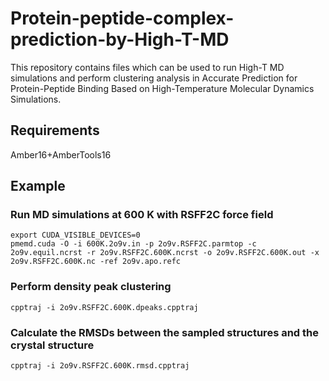 # Protein-peptide-complex-prediction-by-High-T-MD

This repository contains files which can be used to run High-T MD simulations and perform clustering analysis in Accurate Prediction for Protein-Peptide Binding Based on High-Temperature Molecular Dynamics Simulations.

## Requirements
Amber16+AmberTools16

## Example
### Run MD simulations at 600 K with RSFF2C force field
```
export CUDA_VISIBLE_DEVICES=0
pmemd.cuda -O -i 600K.2o9v.in -p 2o9v.RSFF2C.parmtop -c 2o9v.equil.ncrst -r 2o9v.RSFF2C.600K.ncrst -o 2o9v.RSFF2C.600K.out -x 2o9v.RSFF2C.600K.nc -ref 2o9v.apo.refc
```

### Perform density peak clustering
```
cpptraj -i 2o9v.RSFF2C.600K.dpeaks.cpptraj
```

### Calculate the RMSDs between the sampled structures and the crystal structure
```
cpptraj -i 2o9v.RSFF2C.600K.rmsd.cpptraj
```
